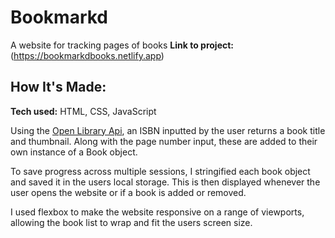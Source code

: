 # Bookmarkd
A website for tracking pages of books 
**Link to project:**(https://bookmarkdbooks.netlify.app)

## How It's Made:
**Tech used:** HTML, CSS, JavaScript

Using the [Open Library Api](https://openlibrary.org/developers/api), an ISBN inputted by the user returns a book title and thumbnail. Along with the page number input, these are added to their own instance of a Book object.

To save progress across multiple sessions, I stringified each book object and saved it in the users local storage. This is then displayed whenever the user opens the website or if a  book is added or removed.

I used flexbox to make the website responsive on a range of viewports, allowing the book list to wrap and fit the users screen size.







